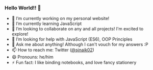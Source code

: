 ### Hello World!! 👋

- 🔭 I’m currently working on my personal website!
- 🌱 I’m currently learning JavaScript
- 👯 I’m looking to collaborate on any and all projects! I'm excited to explore!
- 🤔 I’m looking for help with JavaScript (ES6), OOP Principles 
- 💬 Ask me about anything! Although I can't vouch for my answers :P
- 📫 How to reach me: Twitter ([@sjnaik02](https://twitter.com/sjnaik02))
- 😄 Pronouns: he/him
- ⚡ Fun fact: I like binding notebooks, and love fancy stationery

